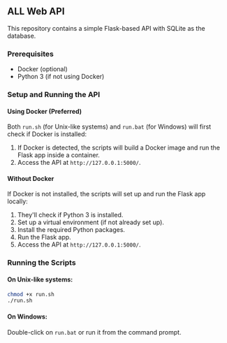 
## ALL Web API

This repository contains a simple Flask-based API with SQLite as the database.

### Prerequisites

- Docker (optional)
- Python 3 (if not using Docker)

### Setup and Running the API

#### Using Docker (Preferred)

Both `run.sh` (for Unix-like systems) and `run.bat` (for Windows) will first check if Docker is installed:

1. If Docker is detected, the scripts will build a Docker image and run the Flask app inside a container.
2. Access the API at `http://127.0.0.1:5000/`.

#### Without Docker

If Docker is not installed, the scripts will set up and run the Flask app locally:

1. They'll check if Python 3 is installed.
2. Set up a virtual environment (if not already set up).
3. Install the required Python packages.
4. Run the Flask app.
5. Access the API at `http://127.0.0.1:5000/`.

### Running the Scripts

#### On Unix-like systems:

```bash
chmod +x run.sh
./run.sh
```

#### On Windows:

Double-click on `run.bat` or run it from the command prompt.

